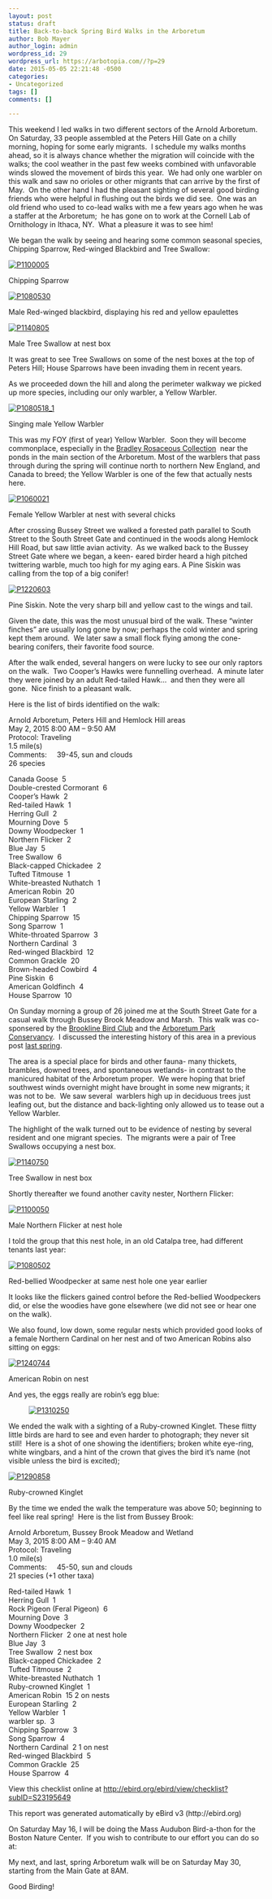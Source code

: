 ```yaml
---
layout: post
status: draft
title: Back-to-back Spring Bird Walks in the Arboretum
author: Bob Mayer
author_login: admin
wordpress_id: 29
wordpress_url: https://arbotopia.com//?p=29
date: 2015-05-05 22:21:48 -0500
categories:
- Uncategorized
tags: []
comments: []

---
```




<p>This weekend I led walks in two different sectors of the Arnold Arboretum.&nbsp; On Saturday, 33 people assembled at the Peters Hill Gate on a chilly morning, hoping for some early migrants.&nbsp; I schedule my walks months ahead, so it is always chance whether the migration will coincide with the walks; the cool weather in the past few weeks combined with unfavorable winds slowed the movement of birds this year.&nbsp; We had only one warbler on this walk and saw no orioles or other migrants that can arrive by the first of May.&nbsp; On the other hand I had the pleasant sighting of several good birding friends who were helpful in flushing out the birds we did see.&nbsp; One was an old friend who used to co-lead walks with me a few years ago when he was a staffer at the Arboretum;&nbsp; he has gone on to work at the Cornell Lab of Ornithology in Ithaca, NY.&nbsp; What a pleasure it was to see him!</p>


<p>We began the walk by seeing and hearing some common seasonal species, Chipping Sparrow, Red-winged Blackbird and Tree Swallow:</p>


<p><!-- wp:image {"id":1084,"linkDestination":"custom"} --></p>
 <a href="/images/2015/05/P1100005.jpg"><img src="/images/2015/05/P1100005.jpg" alt="P1100005" class="wp-image-1084"/></a>


<p>Chipping Sparrow</p>


<p><!-- wp:image {"id":332,"linkDestination":"custom"} --></p>
 <a href="/images/2013/03/P1080530.jpg"><img src="/images/2013/03/P1080530.jpg" alt="P1080530" class="wp-image-332"/></a>


<p>Male Red-winged blackbird, displaying his red and yellow epaulettes</p>


<p><!-- wp:image {"id":818,"linkDestination":"custom"} --></p>
 <a href="/images/2014/05/P1140805.jpg"><img src="/images/2014/05/P1140805.jpg" alt="P1140805" class="wp-image-818"/></a>


<p>Male Tree Swallow at nest box</p>


<p>It was great to see Tree Swallows on some of the nest boxes at the top of Peters Hill; House Sparrows have been invading them in recent years.</p>


<p>As we proceeded down the hill and along the perimeter walkway we picked up more species, including our only warbler, a Yellow Warbler.</p>


<p><!-- wp:image {"id":436,"linkDestination":"custom"} --></p>
 <a href="/images/2013/05/P1080518_1.jpg"><img src="/images/2013/05/P1080518_1.jpg" alt="P1080518_1" class="wp-image-436"/></a>


<p>Singing male Yellow Warbler</p>


<p>This was my FOY (first of year) Yellow Warbler.&nbsp; Soon they will become commonplace, especially in the&nbsp;<a href="http://arboretum.harvard.edu/plants/featured-plants/bradley-rosaceous-collection/">Bradley Rosaceous Collection</a>&nbsp; near the ponds in the main section of the Arboretum. Most of the warblers that pass through during the spring will continue north to northern New England, and Canada to breed; the Yellow Warbler is one of the few that actually nests here.</p>


<p><!-- wp:image {"id":1086,"linkDestination":"custom"} --></p>
 <a href="/images/2015/05/P1060021.jpg"><img src="/images/2015/05/P1060021.jpg" alt="P1060021" class="wp-image-1086"/></a>


<p>Female Yellow Warbler at nest with several chicks</p>


<p>After crossing Bussey Street we walked a forested path parallel to South Street to the South Street Gate and continued in the woods along Hemlock Hill Road, but saw little avian activity.&nbsp; As we walked back to the Bussey Street Gate where we began, a keen- eared birder heard a high pitched twittering warble, much too high for my aging ears. A Pine Siskin was calling from the top of a big conifer!</p>


<p><!-- wp:image {"id":1088,"linkDestination":"custom"} --></p>
 <a href="/images/2015/05/P1220603.jpg"><img src="/images/2015/05/P1220603.jpg" alt="P1220603" class="wp-image-1088"/></a>


<p>Pine Siskin. Note the very sharp bill and yellow cast to the wings and tail.</p>


<p>Given the date, this was the most unusual bird of the walk. These &ldquo;winter finches&rdquo; are usually long gone by now; perhaps the cold winter and spring kept them around.&nbsp; We later saw a small flock flying among the cone-bearing conifers, their favorite food source.</p>


<p>After the walk ended, several hangers on were lucky to see our only raptors on the walk.&nbsp; Two Cooper&rsquo;s Hawks were funnelling overhead.&nbsp; A minute later they were joined by an adult Red-tailed Hawk&hellip;&nbsp; and then they were all gone.&nbsp; Nice finish to a pleasant walk.</p>


<p>Here is the list of birds identified on the walk:</p>


<p>Arnold Arboretum, Peters Hill and Hemlock Hill areas<br>May 2, 2015 8:00 AM &ndash; 9:50 AM<br>Protocol: Traveling<br>1.5 mile(s)<br>Comments:&nbsp;&nbsp;&nbsp;&nbsp; 39-45, sun and clouds<br>26 species</p>


<p>Canada Goose&nbsp; 5<br>Double-crested Cormorant&nbsp; 6<br>Cooper&rsquo;s Hawk&nbsp; 2<br>Red-tailed Hawk&nbsp; 1<br>Herring Gull&nbsp; 2<br>Mourning Dove&nbsp; 5<br>Downy Woodpecker&nbsp; 1<br>Northern Flicker&nbsp; 2<br>Blue Jay&nbsp; 5<br>Tree Swallow&nbsp; 6<br>Black-capped Chickadee&nbsp; 2<br>Tufted Titmouse&nbsp; 1<br>White-breasted Nuthatch&nbsp; 1<br>American Robin&nbsp; 20<br>European Starling&nbsp; 2<br>Yellow Warbler&nbsp; 1<br>Chipping Sparrow&nbsp; 15<br>Song Sparrow&nbsp; 1<br>White-throated Sparrow&nbsp; 3<br>Northern Cardinal&nbsp; 3<br>Red-winged Blackbird&nbsp; 12<br>Common Grackle&nbsp; 20<br>Brown-headed Cowbird&nbsp; 4<br>Pine Siskin&nbsp; 6<br>American Goldfinch&nbsp; 4<br>House Sparrow&nbsp; 10</p>


<p>On Sunday morning a group of 26 joined me at the South Street Gate for a casual walk through Bussey Brook Meadow and Marsh.&nbsp; This walk was co-sponsered by the&nbsp;<a href="http://www.brooklinebirdclub.org/">Brookline Bird Club</a>&nbsp;and the&nbsp;<a href="http://www.arboretumparkconservancy.org/about-us/history/">Arboretum Park Conservancy</a>.&nbsp; I discussed the interesting history of this area in a previous post&nbsp;<a href="http://www.arbotopia.com/bussey-brook-meadow-and-the-arboretum-park-conservancy/">last spring</a>.</p>


<p>The area is a special place for birds and other fauna- many thickets, brambles, downed trees, and spontaneous wetlands- in contrast to the manicured habitat of the Arboretum proper.&nbsp; We were hoping that brief southwest winds overnight might have brought in some new migrants; it was not to be.&nbsp; We saw several&nbsp; warblers high up in deciduous trees just leafing out, but the distance and back-lighting only allowed us to tease out a Yellow Warbler.</p>


<p>The highlight of the walk turned out to be evidence of nesting by several resident and one migrant species.&nbsp; The migrants were a pair of Tree Swallows occupying a nest box.</p>


<p><!-- wp:image {"id":1092,"linkDestination":"custom"} --></p>
 <a href="/images/2015/05/P1140750.jpg"><img src="/images/2015/05/P1140750.jpg" alt="P1140750" class="wp-image-1092"/></a>


<p>Tree Swallow in nest box</p>


<p>Shortly thereafter we found another cavity nester, Northern Flicker:</p>


<p><!-- wp:image {"id":1094,"linkDestination":"custom"} --></p>
 <a href="/images/2015/05/P1100050.jpg"><img src="/images/2015/05/P1100050.jpg" alt="P1100050" class="wp-image-1094"/></a>


<p>Male Northern Flicker at nest hole</p>


<p>I told the group that this nest hole, in an old Catalpa tree, had different tenants last year:</p>


<p><!-- wp:image {"id":903,"linkDestination":"custom"} --></p>
 <a href="/images/2014/10/P1080502.jpg"><img src="/images/2014/10/P1080502.jpg" alt="P1080502" class="wp-image-903"/></a>


<p>Red-bellied Woodpecker at same nest hole one year earlier</p>


<p>It looks like the flickers gained control before the Red-bellied Woodpeckers did, or else the woodies have gone elsewhere (we did not see or hear one on the walk).</p>


<p>We also found, low down, some regular nests which provided good looks of a female Northern Cardinal on her nest and of two American Robins also sitting on eggs:</p>


<p><!-- wp:image {"id":1095,"linkDestination":"custom"} --></p>
 <a href="/images/2015/05/P1240744.jpg"><img src="/images/2015/05/P1240744.jpg" alt="P1240744" class="wp-image-1095"/></a>


<p>American Robin on nest</p>


<p>And yes, the eggs really are robin&rsquo;s egg blue:</p>


<p><!-- wp:image {"id":1096,"align":"center","linkDestination":"custom"} --></p>
<div class="wp-block-image">
<figure class="aligncenter"><a href="/images/2015/05/P1310250.jpg"><img src="/images/2015/05/P1310250.jpg" alt="P1310250" class="wp-image-1096"/></a>
</div>


<p>We ended the walk with a sighting of a Ruby-crowned Kinglet. These flitty little birds are hard to see and even harder to photograph; they never sit still!&nbsp; Here is a shot of one showing the identifiers; broken white eye-ring, white wingbars, and a hint of the crown that gives the bird it&rsquo;s name (not visible unless the bird is excited);</p>


<p><!-- wp:image {"id":1098,"linkDestination":"custom"} --></p>
 <a href="/images/2015/05/P1290858.jpg"><img src="/images/2015/05/P1290858.jpg" alt="P1290858" class="wp-image-1098"/></a>


<p>Ruby-crowned Kinglet</p>


<p>By the time we ended the walk the temperature was above 50; beginning to feel like real spring!&nbsp; Here is the list from Bussey Brook:</p>


<p>Arnold Arboretum, Bussey Brook Meadow and Wetland<br>May 3, 2015 8:00 AM &ndash; 9:40 AM<br>Protocol: Traveling<br>1.0 mile(s)<br>Comments:&nbsp;&nbsp;&nbsp;&nbsp; 45-50, sun and clouds<br>21 species (+1 other taxa)</p>


<p>Red-tailed Hawk&nbsp; 1<br>Herring Gull&nbsp; 1<br>Rock Pigeon (Feral Pigeon)&nbsp; 6<br>Mourning Dove&nbsp; 3<br>Downy Woodpecker&nbsp; 2<br>Northern Flicker&nbsp; 2 one at nest hole<br>Blue Jay&nbsp; 3<br>Tree Swallow&nbsp; 2 nest box<br>Black-capped Chickadee&nbsp; 2<br>Tufted Titmouse&nbsp; 2<br>White-breasted Nuthatch&nbsp; 1<br>Ruby-crowned Kinglet&nbsp; 1<br>American Robin&nbsp; 15 2 on nests<br>European Starling&nbsp; 2<br>Yellow Warbler&nbsp; 1<br>warbler sp.&nbsp; 3<br>Chipping Sparrow&nbsp; 3<br>Song Sparrow&nbsp; 4<br>Northern Cardinal&nbsp; 2 1 on nest<br>Red-winged Blackbird&nbsp; 5<br>Common Grackle&nbsp; 25<br>House Sparrow&nbsp; 4</p>


<p>View this checklist online at <a href="https://ebird.org/view/checklist/S23195649">http://ebird.org/ebird/view/checklist?subID=S23195649</a></p>


<p>This report was generated automatically by eBird v3 (http://ebird.org)</p>


<p>On Saturday May 16, I will be doing the Mass Audubon Bird-a-thon for the Boston Nature Center.&nbsp; If you wish to contribute to our effort you can do so at:</p>


<p>My next, and last, spring Arboretum walk will be on Saturday May 30, starting from the Main Gate at 8AM.</p>


<p>Good Birding!<br></p>
